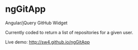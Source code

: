 ngGitApp
=====

Angular/jQuery GitHub Widget

Currently coded to return a list of repositories for a given user.

Live demo: http://sw4.github.io/ngGitApp
